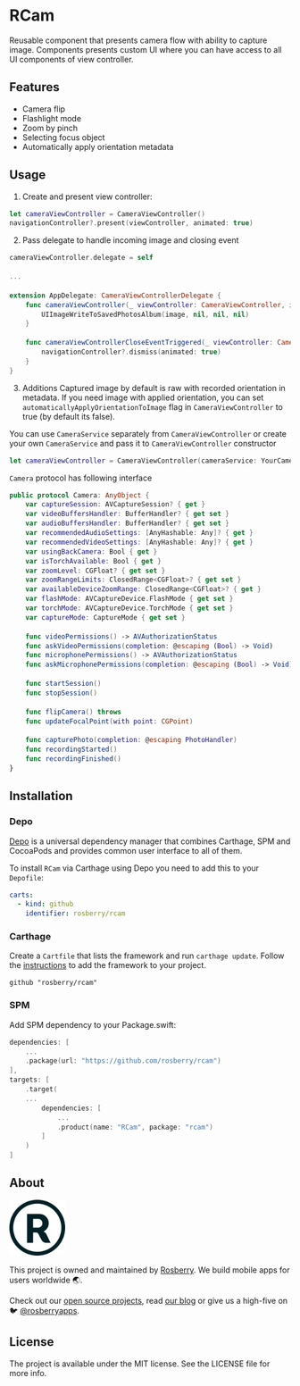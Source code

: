 # RCam
<p>Reusable component that presents camera flow with ability to capture image. Components presents custom UI where you can have access to all UI components of view controller.</p>

## Features
- Camera flip
- Flashlight mode
- Zoom by pinch
- Selecting focus object
- Automatically apply orientation metadata

## Usage

1. Create and present view controller: 
```swift
let cameraViewController = CameraViewController()
navigationController?.present(viewController, animated: true)
```
2. Pass delegate to handle incoming image and closing event
```swift
cameraViewController.delegate = self

...

extension AppDelegate: CameraViewControllerDelegate {
    func cameraViewController(_ viewController: CameraViewController, imageCaptured image: UIImage, orientationApplied: Bool) {
        UIImageWriteToSavedPhotosAlbum(image, nil, nil, nil)
    }

    func cameraViewControllerCloseEventTriggered(_ viewController: CameraViewController) {
        navigationController?.dismiss(animated: true)
    }
}
```
3. Additions
Captured image by default is raw with recorded orientation in metadata. If you need image with applied orientation, you can set `automaticallyApplyOrientationToImage` flag in `CameraViewController` to true (by default its false).

You can use `CameraService` separately from `CameraViewController` or create your own `CameraService` and pass it to `CameraViewController` constructor
```swift
let cameraViewController = CameraViewController(cameraService: YourCameraService())
```
`Camera` protocol has following interface

```swift
public protocol Camera: AnyObject {
    var captureSession: AVCaptureSession? { get }
    var videoBuffersHandler: BufferHandler? { get set }
    var audioBuffersHandler: BufferHandler? { get set }
    var recommendedAudioSettings: [AnyHashable: Any]? { get }
    var recommendedVideoSettings: [AnyHashable: Any]? { get }
    var usingBackCamera: Bool { get }
    var isTorchAvailable: Bool { get }
    var zoomLevel: CGFloat? { get set }
    var zoomRangeLimits: ClosedRange<CGFloat>? { get set }
    var availableDeviceZoomRange: ClosedRange<CGFloat>? { get }
    var flashMode: AVCaptureDevice.FlashMode { get set }
    var torchMode: AVCaptureDevice.TorchMode { get set }
    var captureMode: CaptureMode { get set }

    func videoPermissions() -> AVAuthorizationStatus
    func askVideoPermissions(completion: @escaping (Bool) -> Void)
    func microphonePermissions() -> AVAuthorizationStatus
    func askMicrophonePermissions(completion: @escaping (Bool) -> Void)

    func startSession()
    func stopSession()

    func flipCamera() throws
    func updateFocalPoint(with point: CGPoint)

    func capturePhoto(completion: @escaping PhotoHandler)
    func recordingStarted()
    func recordingFinished()
}
```

## Installation
### Depo

[Depo](https://github.com/rosberry/depo) is a universal dependency manager that combines Carthage, SPM and CocoaPods and provides common user interface to all of them.

To install `RCam` via Carthage using Depo you need to add this to your `Depofile`:
```yaml
carts:
  - kind: github
    identifier: rosberry/rcam
```

### Carthage
Create a `Cartfile` that lists the framework and run `carthage update`. Follow the [instructions](https://github.com/Carthage/Carthage#adding-frameworks-to-an-application) to add the framework to your project.
```
github "rosberry/rcam"
```

### SPM

Add SPM dependency to your Package.swift:
```swift
dependencies: [
    ...
    .package(url: "https://github.com/rosberry/rcam")
],
targets: [
    .target(
    ...
        dependencies: [
            ...
            .product(name: "RCam", package: "rcam")
        ]
    )
]
```

## About

<img src="https://github.com/rosberry/Foundation/blob/master/Assets/full_logo.png?raw=true" height="100" />

This project is owned and maintained by [Rosberry](http://rosberry.com). We build mobile apps for users worldwide 🌏.

Check out our [open source projects](https://github.com/rosberry), read [our blog](https://medium.com/@Rosberry) or give us a high-five on 🐦 [@rosberryapps](http://twitter.com/RosberryApps).

## License

The project is available under the MIT license. See the LICENSE file for more info.
